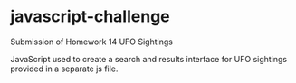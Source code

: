 # javascript-challenge
Submission of Homework 14 UFO Sightings

JavaScript used to create a search and results interface for UFO sightings provided in a separate js file.